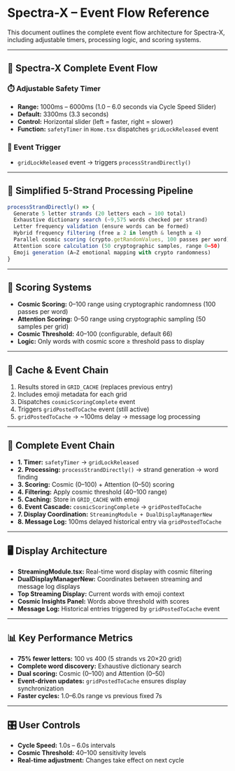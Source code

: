 # Spectra-X – Event Flow Reference

This document outlines the complete event flow architecture for Spectra-X, including adjustable timers, processing logic, and scoring systems.

---

## 🔄 Spectra-X Complete Event Flow

### ⏱️ Adjustable Safety Timer

* **Range:** 1000ms – 6000ms (1.0 – 6.0 seconds via Cycle Speed Slider)
* **Default:** 3300ms (3.3 seconds)
* **Control:** Horizontal slider (left = faster, right = slower)
* **Function:** `safetyTimer` in `Home.tsx` dispatches `gridLockReleased` event

### 🚨 Event Trigger

* `gridLockReleased` event → triggers `processStrandDirectly()`

---

## 🧬 Simplified 5-Strand Processing Pipeline

```ts
processStrandDirectly() => {
  Generate 5 letter strands (20 letters each = 100 total)
  Exhaustive dictionary search (~9,575 words checked per strand)
  Letter frequency validation (ensure words can be formed)
  Hybrid frequency filtering (free ≥ 2 in length & length ≥ 4)
  Parallel cosmic scoring (crypto.getRandomValues, 100 passes per word)
  Attention score calculation (50 cryptographic samples, range 0–50)
  Emoji generation (A–Z emotional mapping with crypto randomness)
}
```

---

## 🧠 Scoring Systems

* **Cosmic Scoring:** 0–100 range using cryptographic randomness (100 passes per word)
* **Attention Scoring:** 0–50 range using cryptographic sampling (50 samples per grid)
* **Cosmic Threshold:** 40–100 (configurable, default 66)
* **Logic:** Only words with cosmic score ≥ threshold pass to display

---

## 💾 Cache & Event Chain

1. Results stored in `GRID_CACHE` (replaces previous entry)
2. Includes emoji metadata for each grid
3. Dispatches `cosmicScoringComplete` event
4. Triggers `gridPostedToCache` event (still active)
5. `gridPostedToCache` → \~100ms delay → message log processing

---

## 🔁 Complete Event Chain

* **1. Timer:** `safetyTimer` → `gridLockReleased`
* **2. Processing:** `processStrandDirectly()` → strand generation → word finding
* **3. Scoring:** Cosmic (0–100) + Attention (0–50) scoring
* **4. Filtering:** Apply cosmic threshold (40–100 range)
* **5. Caching:** Store in `GRID_CACHE` with emoji
* **6. Event Cascade:** `cosmicScoringComplete` → `gridPostedToCache`
* **7. Display Coordination:** `StreamingModule + DualDisplayManagerNew`
* **8. Message Log:** 100ms delayed historical entry via `gridPostedToCache`

---

## 🖥️ Display Architecture

* **StreamingModule.tsx:** Real-time word display with cosmic filtering
* **DualDisplayManagerNew:** Coordinates between streaming and message log displays
* **Top Streaming Display:** Current words with emoji context
* **Cosmic Insights Panel:** Words above threshold with scores
* **Message Log:** Historical entries triggered by `gridPostedToCache` event

---

## 📊 Key Performance Metrics

* **75% fewer letters:** 100 vs 400 (5 strands vs 20×20 grid)
* **Complete word discovery:** Exhaustive dictionary search
* **Dual scoring:** Cosmic (0–100) and Attention (0–50)
* **Event-driven updates:** `gridPostedToCache` ensures display synchronization
* **Faster cycles:** 1.0–6.0s range vs previous fixed 7s

---

## 🎛️ User Controls

* **Cycle Speed:** 1.0s – 6.0s intervals
* **Cosmic Threshold:** 40–100 sensitivity levels
* **Real-time adjustment:** Changes take effect on next cycle
